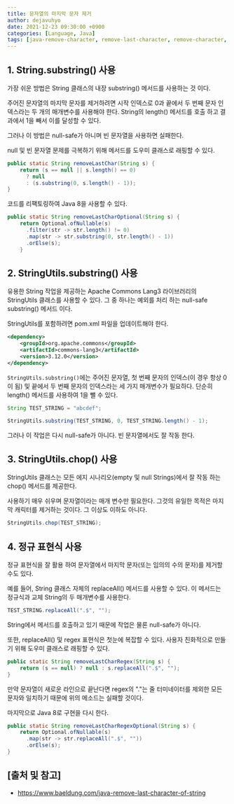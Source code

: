 ```yaml
---
title: 문자열의 마지막 문자 제거
author: dejavuhyo
date: 2021-12-23 09:30:00 +0900
categories: [Language, Java]
tags: [java-remove-character, remove-last-character, remove-character, java-string, java-substring, java-chop, java-replaceall, 자바-문자-제거, 문자-제거]
---
```


## 1. String.substring() 사용
가장 쉬운 방법은 String 클래스의 내장 substring() 메서드를 사용하는 것 이다.

주어진 문자열의 마지막 문자를 제거하려면 시작 인덱스로 0과 끝에서 두 번째 문자 인덱스라는 두 개의 매개변수를 사용해야 한다. String의 length() 메서드를 호출 하고 결과에서 1을 빼서 이를 달성할 수 있다.

그러나 이 방법은 null-safe가 아니며 빈 문자열을 사용하면 실패한다.

null 및 빈 문자열 문제를 극복하기 위해 메서드를 도우미 클래스로 래핑할 수 있다.

```java
public static String removeLastChar(String s) {
    return (s == null || s.length() == 0)
      ? null 
      : (s.substring(0, s.length() - 1));
}
```

코드를 리팩토링하여 Java 8을 사용할 수 있다.

```java
public static String removeLastCharOptional(String s) {
    return Optional.ofNullable(s)
      .filter(str -> str.length() != 0)
      .map(str -> str.substring(0, str.length() - 1))
      .orElse(s);
    }
```

## 2. StringUtils.substring() 사용
유용한 String 작업을 제공하는 Apache Commons Lang3 라이브러리의 StringUtils 클래스를 사용할 수 있다. 그 중 하나는 예외를 처리 하는 null-safe substring() 메서드 이다.

StringUtils를 포함하려면 pom.xml 파일을 업데이트해야 한다.

```xml
<dependency>
    <groupId>org.apache.commons</groupId>
    <artifactId>commons-lang3</artifactId>
    <version>3.12.0</version>
</dependency>
```

`StringUtils.substring()`에는 주어진 문자열, 첫 번째 문자의 인덱스(이 경우 항상 0이 됨) 및 끝에서 두 번째 문자의 인덱스라는 세 가지 매개변수가 필요하다. 단순히 length() 메서드를 사용하여 1을 뺄 수 있다.

```java
String TEST_STRING = "abcdef";

StringUtils.substring(TEST_STRING, 0, TEST_STRING.length() - 1);
```

그러나 이 작업은 다시 null-safe가 아니다. 빈 문자열에서도 잘 작동 한다.

## 3. StringUtils.chop() 사용
StringUtils 클래스는 모든 에지 시나리오(empty 및 null Strings)에서 잘 작동 하는 chop() 메서드를 제공한다.

사용하기 매우 쉬우며 문자열이라는 매개 변수만 필요한다. 그것의 유일한 목적은 마지막 캐릭터를 제거하는 것이다. 그 이상도 이하도 아니다.

```java
StringUtils.chop(TEST_STRING);
```

## 4. 정규 표현식 사용
정규 표현식을 잘 활용 하여 문자열에서 마지막 문자(또는 임의의 수의 문자)를 제거할 수도 있다.

예를 들어, String 클래스 자체의 replaceAll() 메서드를 사용할 수 있다. 이 메서드는 정규식과 교체 String의 두 매개변수를 사용한다.

```java
TEST_STRING.replaceAll(".$", "");
```

String에서 메서드를 호출하고 있기 때문에 작업은 물론 null-safe가 아니다.

또한, replaceAll() 및 regex 표현식은 첫눈에 복잡할 수 있다. 사용자 친화적으로 만들기 위해 도우미 클래스로 래핑할 수 있다.

```java
public static String removeLastCharRegex(String s) {
    return (s == null) ? null : s.replaceAll(".$", "");
}
```

만약 문자열이 새로운 라인으로 끝난다면 regex의 "."는 줄 터미네이터를 제외한 모든 문자와 일치하기 때문에 위의 메소드는 실패할 것이다.

마지막으로 Java 8로 구현을 다시 한다.

```java
public static String removeLastCharRegexOptional(String s) {
    return Optional.ofNullable(s)
      .map(str -> str.replaceAll(".$", ""))
      .orElse(s);
}
```

## [출처 및 참고]
* <https://www.baeldung.com/java-remove-last-character-of-string>
